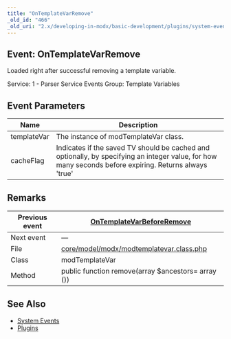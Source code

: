 ```yaml
---
title: "OnTemplateVarRemove"
_old_id: "466"
_old_uri: "2.x/developing-in-modx/basic-development/plugins/system-events/ontemplatevarremove"
---
```


## Event: OnTemplateVarRemove

Loaded right after successful removing a template variable.

Service: 1 - Parser Service Events 
Group: Template Variables

## Event Parameters

| Name        | Description                                                                                                                                            |
| ----------- | ------------------------------------------------------------------------------------------------------------------------------------------------------ |
| templateVar | The instance of modTemplateVar class.                                                                                                                  |
| cacheFlag   | Indicates if the saved TV should be cached and optionally, by specifying an integer value, for how many seconds before expiring. Returns always 'true' |

## Remarks

| Previous event | [OnTemplateVarBeforeRemove](developing-in-modx/basic-development/plugins/system-events/ontemplatevarbeforeremove "OnTemplateVarBeforeRemove") |
| -------------- | --------------------------------------------------------------------------------------------------------------------------------------------- |
| Next event     | —                                                                                                                                            |
| File           | [core/model/modx/modtemplatevar.class.php](https://github.com/modxcms/revolution/blob/master/core/model/modx/modtemplatevar.class.php)        |
| Class          | modTemplateVar                                                                                                                                |
| Method         | public function remove(array $ancestors= array ())                                                                                            |

## See Also

- [System Events](extending-modx/plugins/system-events "System Events")
- [Plugins](extending-modx/plugins "Plugins")